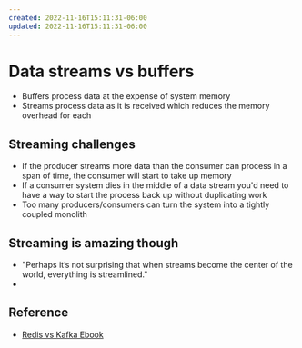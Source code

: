 ```yaml
---
created: 2022-11-16T15:11:31-06:00
updated: 2022-11-16T15:11:31-06:00
---
```

# Data streams vs buffers

- Buffers process data at the expense of system memory
- Streams process data as it is received which reduces the memory overhead for each

## Streaming challenges
- If the producer streams more data than the consumer can process in a span of time, the consumer will start to take up memory
- If a consumer system dies in the middle of a data stream you'd need to have a way to start the process back up without duplicating work
- Too many producers/consumers can turn the system into a tightly coupled monolith

## Streaming is amazing though
- "Perhaps it’s not surprising that when streams become the center of the world, everything is streamlined."
- 

## Reference
- [Redis vs Kafka Ebook](https://redis.com/wp-content/uploads/2022/06/EBOOK-Streams-Redis-Streams-and-Kafka-20220615.pdf?li_fat_id=56ba72db-8324-4842-a9b5-2d2382b6fefb)